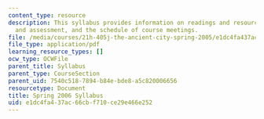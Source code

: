 ```yaml
---
content_type: resource
description: This syllabus provides information on readings and resources, assignments
  and assessment, and the schedule of course meetings.
file: /media/courses/21h-405j-the-ancient-city-spring-2005/e1dc4fa437ac66cbf710ce29e466e252_MIT21H_405Js05_sylls06.pdf
file_type: application/pdf
learning_resource_types: []
ocw_type: OCWFile
parent_title: Syllabus
parent_type: CourseSection
parent_uid: 7540c518-7894-b84e-bde8-a5c820006656
resourcetype: Document
title: Spring 2006 Syllabus
uid: e1dc4fa4-37ac-66cb-f710-ce29e466e252
---
```

